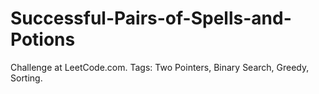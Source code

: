 # Successful-Pairs-of-Spells-and-Potions
Challenge at LeetCode.com. Tags: Two Pointers, Binary Search, Greedy, Sorting.
